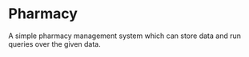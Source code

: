 # Pharmacy
 A simple pharmacy management system which can store data and run queries over the given data.
